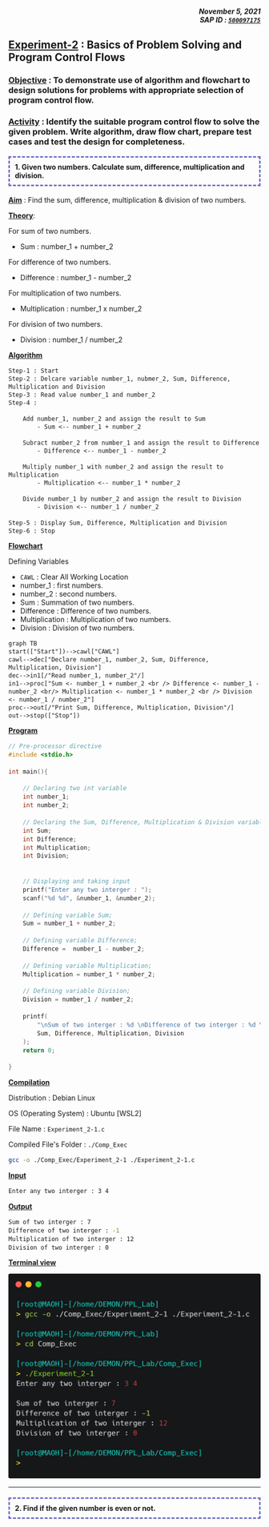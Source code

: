 <h5 align="right">November 5, 2021 <br/>SAP ID : <code style="-webkit-user-select: none; -khtml-user-select: none; -moz-user-select: none; -ms-user-select: none; -o-user-select: none; user-select: none;"><a href="https://atiq-ur-rehaman.netlify.app/#about" >500097175</a></code> </h5>

## <u>Experiment-2</u> : Basics of Problem Solving and Program Control Flows

### <u>Objective</u> : To demonstrate use of algorithm and flowchart to design solutions for problems with appropriate selection of program control flow.

### <u>Activity</u> : Identify the suitable program control flow to solve the given problem. Write algorithm, draw flow chart, prepare test cases and test the design for completeness.

<h4 style="border: 3px; border-color: #6f6fc8; border-style: dashed; padding:10px;">1. Given two numbers. Calculate sum, difference, multiplication and division.</h4>

**<u>Aim</u>** : Find the sum, difference, multiplication & division of two numbers.

**<u>Theory</u>**:

For sum of two numbers.
- Sum : number_1 + number_2

For difference of two numbers.
- Difference : number_1 - number_2

For multiplication of two numbers.
- Multiplication : number_1 x number_2

For division of two numbers.
- Division : number_1 / number_2

**<u>Algorithm</u>**

```algo
Step-1 : Start
Step-2 : Delcare variable number_1, nubmer_2, Sum, Difference, Multiplication and Division
Step-3 : Read value number_1 and number_2
Step-4 :

	Add number_1, number_2 and assign the result to Sum
		- Sum <-- number_1 + number_2

	Subract number_2 from number_1 and assign the result to Difference
		- Difference <-- number_1 - number_2

	Multiply number_1 with number_2 and assign the result to Multiplication
		- Multiplication <-- number_1 * number_2

	Divide number_1 by number_2 and assign the result to Division
		- Division <-- number_1 / number_2
		
Step-5 : Display Sum, Difference, Multiplication and Division
Step-6 : Stop
```


**<u>Flowchart</u>**

Defining Variables

- `CAWL` : Clear All Working Location
- number_1 : first numbers.
- number_2 : second numbers.
- Sum : Summation of two numbers.
- Difference : Difference of two numbers.
- Multiplication : Multiplication of two numbers.
- Division : Division of two numbers.

```mermaid
graph TB
start(["Start"])-->cawl["CAWL"]
cawl-->dec["Declare number_1, number_2, Sum, Difference, Multiplication, Division"]
dec-->in1[/"Read number_1, number_2"/]
in1-->proc["Sum <- number_1 + number_2 <br /> Difference <- number_1 - number_2 <br/> Multiplication <- number_1 * number_2 <br /> Division <- number_1 / number_2"]
proc-->out[/"Print Sum, Difference, Multiplication, Division"/]
out-->stop(["Stop"])
```


**<u>Program</u>**

```c
// Pre-processor directive
#include <stdio.h>

int main(){

    // Declaring two int variable
    int number_1;
    int number_2;

    // Declaring the Sum, Difference, Multiplication & Division variable
    int Sum;
    int Difference;
    int Multiplication;
    int Division;


    // Displaying and taking input
    printf("Enter any two interger : ");
    scanf("%d %d", &number_1, &number_2);

    // Defining variable Sum;
    Sum = number_1 + number_2;

    // Defining variable Difference;
    Difference =  number_1 - number_2;

    // Defining variable Multiplication;
    Multiplication = number_1 * number_2;

    // Defining variable Division;
    Division = number_1 / number_2;

    printf(
        "\nSum of two interger : %d \nDifference of two interger : %d \nMultiplication of two interger : %d \nDivision of two interger : %d",
        Sum, Difference, Multiplication, Division
    );
    return 0;

}
```

**<u>Compilation</u>**

Distribution : Debian Linux

OS (Operating System) : Ubuntu \[WSL2\]

File Name : `Experiment_2-1.c`

Compiled File's Folder :  `./Comp_Exec`

```sh
gcc -o ./Comp_Exec/Experiment_2-1 ./Experiment_2-1.c
```

**<u>Input</u>**

```sh
Enter any two interger : 3 4
```

**<u>Output</u>**

```sh
Sum of two interger : 7
Difference of two interger : -1
Multiplication of two interger : 12
Division of two interger : 0
```

**<u>Terminal view</u>**

![Terminal Commands View](../../../assets/images/ppl_lab/Experiment_2-1.png
)

---

<h4 style="border: 3px; border-color: #6f6fc8; border-style: dashed; padding:10px;">2. Find if the given number is even or not.</h4>

